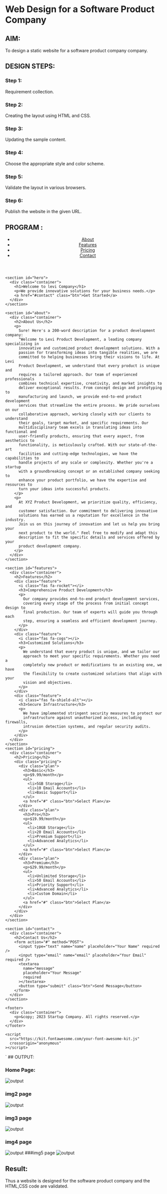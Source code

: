 # Web Design for a Software Product Company

## AIM:

To design a static website for a software product company company.

## DESIGN STEPS:

### Step 1:

Requirement collection.

### Step 2:

Creating the layout using HTML and CSS.

### Step 3:

Updating the sample content.

### Step 4:

Choose the appropriate style and color scheme.

### Step 5:

Validate the layout in various browsers.




### Step 6:

Publish the website in the given URL.

## PROGRAM :
<!DOCTYPE html>
<html lang="en">
  <head>
    <meta charset="UTF-8" />
    <meta name="viewport" content="width=device-width, initial-scale=1.0" />
    <title>Startup Company</title>
    <link rel="stylesheet" href="css/style.css" />
  </head>

  <body>
    <header>
      <nav>
        <ul>
          <li><a href="#about">About</a></li>
          <li><a href="#features">Features</a></li>
          <li><a href="#pricing">Pricing</a></li>
          <li><a href="#contact">Contact</a></li>
        </ul>
      </nav>
    </header>

    <section id="hero">
      <div class="container">
        <h1>Welcome to levi Company</h1>
        <p>We provide innovative solutions for your business needs.</p>
        <a href="#contact" class="btn">Get Started</a>
      </div>
    </section>

    <section id="about">
      <div class="container">
        <h2>About Us</h2>
        <p>
          Sure! Here's a 200-word description for a product development company:
          "Welcome to Levi Product Development, a leading company specializing in
          innovative and customized product development solutions. With a
          passion for transforming ideas into tangible realities, we are
          committed to helping businesses bring their visions to life. At Levi
          Product Development, we understand that every product is unique and
          requires a tailored approach. Our team of experienced professionals
          combines technical expertise, creativity, and market insights to
          deliver exceptional results. From concept design and prototyping to
          manufacturing and launch, we provide end-to-end product development
          services that streamline the entire process. We pride ourselves on our
          collaborative approach, working closely with our clients to understand
          their goals, target market, and specific requirements. Our
          multidisciplinary team excels in translating ideas into functional and
          user-friendly products, ensuring that every aspect, from aesthetics to
          functionality, is meticulously crafted. With our state-of-the-art
          facilities and cutting-edge technologies, we have the capabilities to
          handle projects of any scale or complexity. Whether you're a startup
          with a groundbreaking concept or an established company seeking to
          enhance your product portfolio, we have the expertise and resources to
          turn your ideas into successful products.
        </p>
        <p>
          At XYZ Product Development, we prioritize quality, efficiency, and
          customer satisfaction. Our commitment to delivering innovative
          solutions has earned us a reputation for excellence in the industry.
          Join us on this journey of innovation and let us help you bring your
          next product to the world." Feel free to modify and adapt this
          description to fit the specific details and services offered by your
          product development company.
        </p>
      </div>
    </section>

    <section id="features">
      <div class="container">
        <h2>Features</h2>
        <div class="feature">
          <i class="fas fa-rocket"></i>
          <h3>Comprehensive Product Development</h3>
          <p>
            Our company provides end-to-end product development services,
            covering every stage of the process from initial concept design to
            final production. Our team of experts will guide you through each
            step, ensuring a seamless and efficient development journey.
          </p>
        </div>
        <div class="feature">
          <i class="fas fa-cogs"></i>
          <h3>Customized Solutions</h3>
          <p>
            We understand that every product is unique, and we tailor our
            approach to meet your specific requirements. Whether you need a
            completely new product or modifications to an existing one, we have
            the flexibility to create customized solutions that align with your
            vision and objectives.
          </p>
        </div>
        <div class="feature">
          <i class="fas fa-shield-alt"></i>
          <h3>Secure Infrastructure</h3>
          <p>
            We have implemented stringent security measures to protect our
            infrastructure against unauthorized access, including firewalls,
            intrusion detection systems, and regular security audits.
          </p>
        </div>
      </div>
    </section>
    <section id="pricing">
      <div class="container">
        <h2>Pricing</h2>
        <div class="pricing">
          <div class="plan">
            <h3>Basic</h3>
            <p>$9.99/month</p>
            <ul>
              <li>5GB Storage</li>
              <li>10 Email Accounts</li>
              <li>Basic Support</li>
            </ul>
            <a href="#" class="btn">Select Plan</a>
          </div>
          <div class="plan">
            <h3>Pro</h3>
            <p>$19.99/month</p>
            <ul>
              <li>10GB Storage</li>
              <li>20 Email Accounts</li>
              <li>Premium Support</li>
              <li>Advanced Analytics</li>
            </ul>
            <a href="#" class="btn">Select Plan</a>
          </div>
          <div class="plan">
            <h3>Premium</h3>
            <p>$29.99/month</p>
            <ul>
              <li>Unlimited Storage</li>
              <li>50 Email Accounts</li>
              <li>Priority Support</li>
              <li>Advanced Analytics</li>
              <li>Custom Domain</li>
            </ul>
            <a href="#" class="btn">Select Plan</a>
          </div>
        </div>
      </div>
    </section>

    <section id="contact">
      <div class="container">
        <h2>Contact Us</h2>
        <form action="#" method="POST">
          <input type="text" name="name" placeholder="Your Name" required />
          <input type="email" name="email" placeholder="Your Email" required />
          <textarea
            name="message"
            placeholder="Your Message"
            required
          ></textarea>
          <button type="submit" class="btn">Send Message</button>
        </form>
      </div>
    </section>

    <footer>
      <div class="container">
        <p>&copy; 2023 Startup Company. All rights reserved.</p>
      </div>
    </footer>

    <script
      src="https://kit.fontawesome.com/your-font-awesome-kit.js"
      crossorigin="anonymous"
    ></script>
  </body>
</html>
`
## OUTPUT:

### Home Page:

![output](img1.png)
### img2 page
![output](img2.png)
### img3 page
![output](img2.png)
### img4 page
![output](img4.png)
###img5 page
![output](img5.png)
## Result:

Thus a website is designed for the software product company and the HTML,CSS code are validated.
